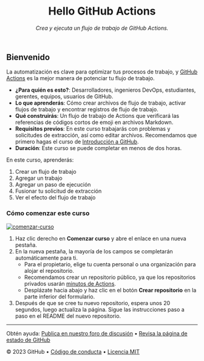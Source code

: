 <header>

# Hello GitHub Actions

_Crea y ejecuta un flujo de trabajo de GitHub Actions._

</header>

## Bienvenido

La automatización es clave para optimizar tus procesos de trabajo, y [GitHub Actions](https://docs.github.com/actions) es la mejor manera de potenciar tu flujo de trabajo.

- **¿Para quién es esto?**: Desarrolladores, ingenieros DevOps, estudiantes, gerentes, equipos, usuarios de GitHub.
- **Lo que aprenderás**: Cómo crear archivos de flujo de trabajo, activar flujos de trabajo y encontrar registros de flujo de trabajo.
- **Qué construirás**: Un flujo de trabajo de Actions que verificará las referencias de códigos cortos de emoji en archivos Markdown.
- **Requisitos previos**: En este curso trabajarás con problemas y solicitudes de extracción, así como editar archivos. Recomendamos que primero hagas el curso de [Introducción a GitHub](https://github.com/skills/introduction-to-github).
- **Duración**: Este curso se puede completar en menos de dos horas.

En este curso, aprenderás:

1. Crear un flujo de trabajo
2. Agregar un trabajo
3. Agregar un paso de ejecución
4. Fusionar tu solicitud de extracción
5. Ver el efecto del flujo de trabajo

### Cómo comenzar este curso

[![comenzar-curso](https://user-images.githubusercontent.com/1221423/235727646-4a590299-ffe5-480d-8cd5-8194ea184546.svg)](https://github.com/new?template_owner=skills&template_name=hello-github-actions&owner=%40me&name=skills-hello-github-actions&description=Mi+repositorio+clonado&visibility=public)

1. Haz clic derecho en **Comenzar curso** y abre el enlace en una nueva pestaña.
2. En la nueva pestaña, la mayoría de los campos se completarán automáticamente para ti.
   - Para el propietario, elige tu cuenta personal o una organización para alojar el repositorio.
   - Recomendamos crear un repositorio público, ya que los repositorios privados usarán [minutos de Actions](https://docs.github.com/en/billing/managing-billing-for-github-actions/about-billing-for-github-actions).
   - Desplázate hacia abajo y haz clic en el botón **Crear repositorio** en la parte inferior del formulario.
3. Después de que se cree tu nuevo repositorio, espera unos 20 segundos, luego actualiza la página. Sigue las instrucciones paso a paso en el README del nuevo repositorio.

<footer>

---

Obtén ayuda: [Publica en nuestro foro de discusión](https://github.com/orgs/skills/discussions/categories/hello-github-actions) &bull; [Revisa la página de estado de GitHub](https://www.githubstatus.com/)

&copy; 2023 GitHub &bull; [Código de conducta](https://www.contributor-covenant.org/version/2/1/code_of_conduct/code_of_conduct.md) &bull; [Licencia MIT](https://gh.io/mit)

</footer>
